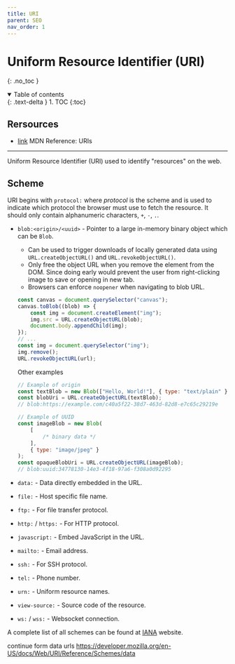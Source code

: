 ```yaml
---
title: URI
parent: SEO
nav_order: 1
---
```


<!-- prettier-ignore-start -->
# Uniform Resource Identifier (URI)
{: .no_toc }

<details open markdown="block">
  <summary>
    Table of contents
  </summary>
  {: .text-delta }
1. TOC
{:toc}
</details>

<!-- prettier-ignore-end -->

## Rersources

-   [link](https://developer.mozilla.org/en-US/docs/Web/URI) MDN Reference: URIs

---

Uniform Resource Identifier (URI) used to identify "resources" on the web.

## Scheme

URI begins with `protocol:` where _protocol_ is the scheme and is used to indicate which protocol the browser must use to fetch the resource. It should only contain alphanumeric characters, `+`, `-`, `.`.

-   `blob:<origin>/<uuid>` - Pointer to a large in-memory binary object which can be `Blob`.

    -   Can be used to trigger downloads of locally generated data using `URL.createObjectURL()` and `URL.revokeObjectURL()`.
    -   Only free the object URL when you remove the element from the DOM. Since doing early would prevent the user from right-clicking image to save or opening in new tab.
    -   Browsers can enforce `noopener` when navigating to blob URL.

    ```js
    const canvas = document.querySelector("canvas");
    canvas.toBlob((blob) => {
        const img = document.createElement("img");
        img.src = URL.createObjectURL(blob);
        document.body.appendChild(img);
    });
    // ...
    const img = document.querySelector("img");
    img.remove();
    URL.revokeObjectURL(url);
    ```

    Other examples

    ```js
    // Example of origin
    const textBlob = new Blob(["Hello, World!"], { type: "text/plain" });
    const blobUri = URL.createObjectURL(textBlob);
    // blob:https://example.com/c40a5f22-38d7-463d-82d8-e7c65c29219e

    // Example of UUID
    const imageBlob = new Blob(
        [
            /* binary data */
        ],
        { type: "image/jpeg" }
    );
    const opaqueBlobUri = URL.createObjectURL(imageBlob);
    // blob:uuid:34778130-14e3-4f18-97a6-f308a0d92295
    ```

-   `data:` - Data directly embedded in the URL.
-   `file:` - Host specific file name.
-   `ftp:` - For file transfer protocol.
-   `http:` / `https:` - For HTTP protocol.
-   `javascript:` - Embed JavaScript in the URL.
-   `mailto:` - Email address.
-   `ssh:` - For SSH protocol.
-   `tel:` - Phone number.
-   `urn:` - Uniform resource names.
-   `view-source:` - Source code of the resource.
-   `ws:` / `wss:` - Websocket connection.

A complete list of all schemes can be found at [IANA](https://www.iana.org/assignments/uri-schemes/uri-schemes.xhtml) website.

continue form data urls https://developer.mozilla.org/en-US/docs/Web/URI/Reference/Schemes/data
